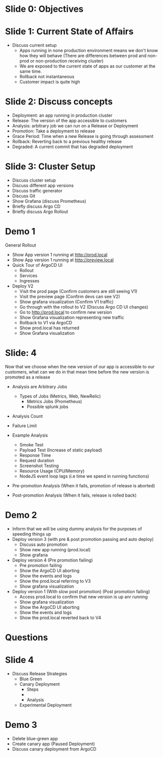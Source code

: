 # Slide 0: Objectives


# Slide 1: Current State of Affairs
- Discuss current setup
  - Apps running in none production environment means we don't know how they will behave (There are differences between prod and non-prod or non-production receiving cluster)
  - We are exposed to the current state of apps as our customer at the same time.
  - Rollback not instantaneous
  - Customer impact is quite high 

# Slide 2: Discuss concepts
- Deployment: an app running in production cluster
- Release: The version of the app accessible to customers
- Analysis: arbitrary job we can run on a Release or Deployment
- Promotion: Take a deployment to release
- Grace Period: Time when a new Release is going through assessment 
- Rollback: Reverting back to a previous healthy release
- Degraded: A current commit that has degraded deployment

# Slide 3: Cluster Setup
- Discuss cluster setup
- Discuss different app versions
- Discuss traffic generator
- Discuss Git
- Show Grafana (discuss Prometheus)
- Briefly discuss Argo CD
- Briefly discuss Argo Rollout

# Demo 1
General Rollout
 - Show App version 1 running at http://prod.local
 - Show App version 1 running at http://preview.local
 - Quick Tour of ArgoCD UI
   - Rollout
   - Services
   - Ingresses
 - Deploy V2
   - Visit the prod page (Confirm customers are still seeing V1)
   - Visit the preview page (Confirm devs can see V2)
   - Show grafana visualization (Confirm V1 traffic)
   - Go through with the rollout to V2 (Discuss Argo CD UI changes)
   - Go to http://prod.local to confirm new version
   - Show Grafana visualization representing new traffic
   - Rollback to V1 via ArgoCD
   - Show prod.local has returned
   - Show Grafana visualization


# Slide: 4
Now that we choose when the new version of our app is accessible to our customers,
what can we do in that mean time before the new version is promoted as a release

- Analysis are Arbitrary Jobs
  - Types of Jobs (Metrics, Web, NewRelic)
    - Metrics Jobs (Prometheus)
    - Possible splunk jobs
- Analysis Count
- Failure Limit
- Example Analysis
  - Smoke Test
  - Payload Test (Increase of static payload)
  - Response Time
  - Request duration
  - Screenshot Testing
  - Resource Usage (CPU/Memory)
  - NodeJS event loop lags (i.e time we spend in running functions)

- Pre-promotion Analysis (When it fails, promotion of release is aborted)
- Post-promotion Analysis (When it fails, release is rolled back)

# Demo 2
- Inform that we will be using dummy analysis for the purposes of speeding things up
-  Deploy version 3 (with pre & post promotion passing and auto deploy)
   -  Discuss auto promotion
   -  Show new app running (prod.local)
   -  Show grafana
-  Deploy version 4 (Pre promotion failing)
   -  Pre promotion failing
   -  Show the ArgoCD UI aborting
   -  Show the events and logs
   -  Show the prod.local referring to V3 
   -  Show grafana visualization
-  Deploy version 1 (With slow post promotion) (Post promotion failing)
   -  Access prod.local to confirm that new version is up anr running 
   -  Show grafana visualization
   -  Show the ArgoCD UI aborting
   -  Show the events and logs
   -  Show the prod.local reverted back to V4 


# Questions

# Slide 4
- Discuss Release Strategies
  - Blue Green
  - Canary Deployment
    - Steps
    - 
    - Analysis
  - Experimental Deployment


# Demo 3
- Delete blue-green app
- Create canary app (Paused Deployment)
- Discuss canary deployment from ArgoCD 